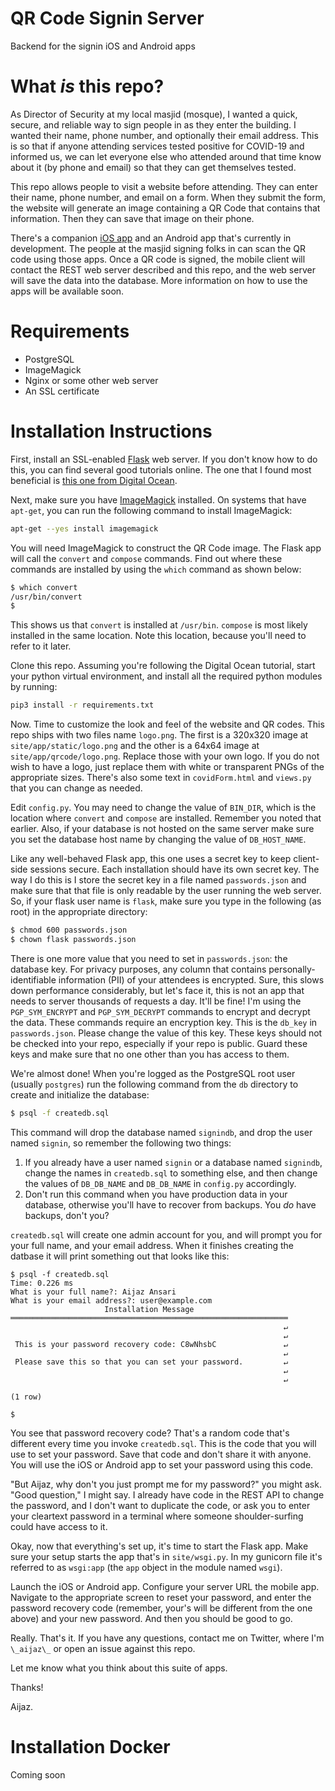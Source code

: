 # QR Code Signin Server

Backend for the signin iOS and Android apps

# What _is_ this repo?

As Director of Security at my local masjid (mosque), I wanted a quick, secure, and reliable way to sign people in as they enter the building. I wanted their name, phone number, and optionally their email address. This is so that if anyone attending services tested positive for COVID-19 and informed us, we can let everyone else who attended around that time know about it (by phone and email) so that they can get themselves tested. 

This repo allows people to visit a website before attending. They can enter their name, phone number, and email on a form. When they submit the form, the website will generate an image containing a QR Code that contains that information. Then they can save that image on their phone. 

There's a companion [iOS app][iosApp] and an Android app that's currently in development. The people at the masjid signing folks in can scan the QR code using those apps. Once a QR code is signed, the mobile client will contact the REST web server described and this repo, and the web server will save the data into the database. More information on how to use the apps will be available soon.

# Requirements

- PostgreSQL
- ImageMagick
- Nginx or some other web server
- An SSL certificate

# Installation Instructions

First, install an SSL-enabled [Flask][] web server. If you don't know how to do this, you can find several good tutorials online. The one that I found most beneficial is [this one from Digital Ocean][flaskTutorial]. 

Next, make sure you have [ImageMagick][] installed. On systems that have `apt-get`, you can run the following command to install ImageMagick:

```bash
apt-get --yes install imagemagick
```

You will need ImageMagick to construct the QR Code image. The Flask app will call the `convert` and `compose` commands. Find out where these commands are installed by using the `which` command as shown below:

```bash
$ which convert
/usr/bin/convert
$ 
```

This shows us that `convert` is installed at `/usr/bin`. `compose` is most likely installed in the same location. Note this location, because you'll need to refer to it later. 

Clone this repo. Assuming you're following the Digital Ocean tutorial, start your python virtual environment, and install all the required python modules by running: 

```bash
pip3 install -r requirements.txt
```

Now. Time to customize the look and feel of the website and QR codes. This repo ships with two files name `logo.png`. The first is a 320x320 image at `site/app/static/logo.png` and the other is a 64x64 image at `site/app/qrcode/logo.png`. Replace those with your own logo. If you do not wish to have a logo, just replace them with white or transparent PNGs of the appropriate sizes. There's also some text in `covidForm.html` and `views.py` that you can change as needed. 

Edit `config.py`. You may need to change the value of `BIN_DIR`, which is the location where `convert` and `compose` are installed. Remember you noted that earlier. Also, if your database is not hosted on the same server make sure you set the database host name by changing the value of `DB_HOST_NAME`.

Like any well-behaved Flask app, this one uses a secret key to keep client-side sessions secure. Each installation should have its own secret key. The way I do this is I store the secret key in a file named `passwords.json` and make sure that that file is only readable by the user running the web server. So, if your flask user name is `flask`, make sure you type in the following (as root) in the appropriate directory: 

```bash
$ chmod 600 passwords.json
$ chown flask passwords.json
```

There is one more value that you need to set in `passwords.json`: the database key. For privacy purposes, any column that contains personally-identifiable information (PII) of your attendees is encrypted. Sure, this slows down performance considerably, but let's face it, this is not an app that needs to server thousands of requests a day. It'll be fine! I'm using the `PGP_SYM_ENCRYPT` and `PGP_SYM_DECRYPT` commands to encrypt and decrypt the data. These commands require an encryption key. This is the `db_key` in `passwords.json`. Please change the value of this key. These keys should not be checked into your repo, especially if your repo is public. Guard these keys and make sure that no one other than you has access to them.

We're almost done! When you're logged as the PostgreSQL root user (usually `postgres`) run the following command from the `db` directory to create and initialize the database:

```bash
$ psql -f createdb.sql
```

This command will drop the database named `signindb`, and drop the user named `signin`, so remember the following two things:

1. If you already have a user named `signin` or a database named `signindb`, change the names in `createdb.sql` to something else, and then change the values of `DB_DB_NAME` and `DB_DB_NAME` in `config.py` accordingly.
2. Don't run this command when you have production data in your database, otherwise you'll have to recover from backups. You _do_ have backups, don't you?

`createdb.sql` will create one admin account for you, and will prompt you for your full name, and your email address. When it finishes creating the datbase it will print something out that looks like this:

```postgres
$ psql -f createdb.sql
Time: 0.226 ms
What is your full name?: Aijaz Ansari
What is your email address?: user@example.com
                     Installation Message
══════════════════════════════════════════════════════════════
                                                             ↵
                                                             ↵
 This is your password recovery code: C8wNhsbC               ↵
                                                             ↵
 Please save this so that you can set your password.         ↵
                                                             ↵
                                                             ↵

(1 row)

$
```

You see that password recovery code? That's a random code that's different every time you invoke `createdb.sql`. This is the code that you will use to set your password. Save that code and don't share it with anyone. You will use the iOS or Android app to set your password using this code. 

"But Aijaz, why don't you just prompt me for my password?" you might ask. "Good question," I might say. I already have code in the REST API to change the password, and I don't want to duplicate the code, or ask you to enter your cleartext password in a terminal where someone shoulder-surfing could have access to it. 

Okay, now that everything's set up, it's time to start the Flask app. Make sure your setup starts the app that's in `site/wsgi.py`. In my gunicorn file it's referred to as `wsgi:app` (the `app` object in the module named `wsgi`).

Launch the iOS or Android app. Configure your server URL the mobile app. Navigate to the appropriate screen to reset your password, and enter the password recovery code (remember, your's will be different from the one above) and your new password. And then you should be good to go. 

Really. That's it. If you have any questions, contact me on Twitter, where I'm `\_aijaz\_` or open an issue against this repo. 

Let me know what you think about this suite of apps. 

Thanks!

Aijaz.

# Installation Docker

Coming soon

[Flask]: https://palletsprojects.com/p/flask/
[flaskTutorial]: https://www.digitalocean.com/community/tutorials/how-to-serve-flask-applications-with-gunicorn-and-nginx-on-ubuntu-18-04
[ImageMagick]: https://imagemagick.org
[iosApp]: https://github.com/aijaz/masjidSignin


